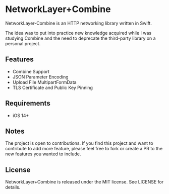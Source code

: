 # NetworkLayer+Combine

NetworkLayer-Combine is an HTTP networking library written in Swift.

The idea was to put into practice new knowledge acquired while I was studying Combine and the need to deprecate the third-party library on a personal project.

## Features

- Combine Support
- JSON Parameter Encoding
- Upload File MultipartFormData
- TLS Certificate and Public Key Pinning

## Requirements

- iOS 14+

## Notes

The project is open to contributions. If you find this project and want to contribute to add more feature, please feel free to fork or create a PR to the new features you wanted to include.

## License

NetworkLayer+Combine is released under the MIT license. See LICENSE for details.
